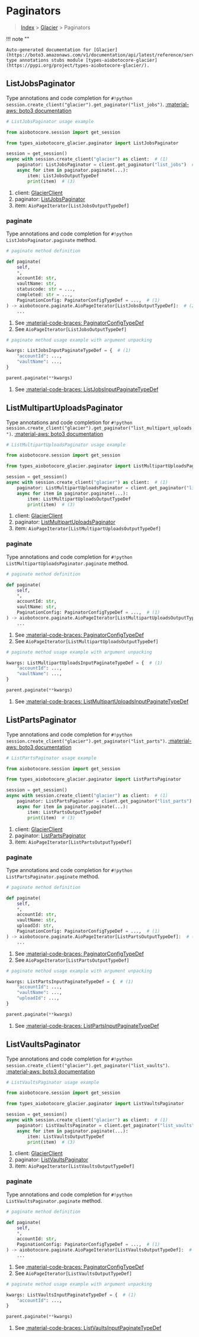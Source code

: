 # Paginators

> [Index](../README.md) > [Glacier](./README.md) > Paginators

!!! note ""

    Auto-generated documentation for [Glacier](https://boto3.amazonaws.com/v1/documentation/api/latest/reference/services/glacier.html#glacier)
    type annotations stubs module [types-aiobotocore-glacier](https://pypi.org/project/types-aiobotocore-glacier/).

## ListJobsPaginator

Type annotations and code completion for `#!python session.create_client("glacier").get_paginator("list_jobs")`.
[:material-aws: boto3 documentation](https://boto3.amazonaws.com/v1/documentation/api/latest/reference/services/glacier/paginator/ListJobs.html#Glacier.Paginator.ListJobs)

```python
# ListJobsPaginator usage example

from aiobotocore.session import get_session

from types_aiobotocore_glacier.paginator import ListJobsPaginator

session = get_session()
async with session.create_client("glacier") as client:  # (1)
    paginator: ListJobsPaginator = client.get_paginator("list_jobs")  # (2)
    async for item in paginator.paginate(...):
        item: ListJobsOutputTypeDef
        print(item)  # (3)
```

1. client: [GlacierClient](./client.md)
2. paginator: [ListJobsPaginator](./paginators.md#listjobspaginator)
3. item: `AioPageIterator[ListJobsOutputTypeDef]`


### paginate

Type annotations and code completion for `#!python ListJobsPaginator.paginate` method.

```python
# paginate method definition

def paginate(
    self,
    *,
    accountId: str,
    vaultName: str,
    statuscode: str = ...,
    completed: str = ...,
    PaginationConfig: PaginatorConfigTypeDef = ...,  # (1)
) -> aiobotocore.paginate.AioPageIterator[ListJobsOutputTypeDef]:  # (2)
    ...
```

1. See [:material-code-braces: PaginatorConfigTypeDef](./type_defs.md#paginatorconfigtypedef)
2. See `AioPageIterator[ListJobsOutputTypeDef]`


```python
# paginate method usage example with argument unpacking

kwargs: ListJobsInputPaginateTypeDef = {  # (1)
    "accountId": ...,
    "vaultName": ...,
}

parent.paginate(**kwargs)
```

1. See [:material-code-braces: ListJobsInputPaginateTypeDef](./type_defs.md#listjobsinputpaginatetypedef)
## ListMultipartUploadsPaginator

Type annotations and code completion for `#!python session.create_client("glacier").get_paginator("list_multipart_uploads")`.
[:material-aws: boto3 documentation](https://boto3.amazonaws.com/v1/documentation/api/latest/reference/services/glacier/paginator/ListMultipartUploads.html#Glacier.Paginator.ListMultipartUploads)

```python
# ListMultipartUploadsPaginator usage example

from aiobotocore.session import get_session

from types_aiobotocore_glacier.paginator import ListMultipartUploadsPaginator

session = get_session()
async with session.create_client("glacier") as client:  # (1)
    paginator: ListMultipartUploadsPaginator = client.get_paginator("list_multipart_uploads")  # (2)
    async for item in paginator.paginate(...):
        item: ListMultipartUploadsOutputTypeDef
        print(item)  # (3)
```

1. client: [GlacierClient](./client.md)
2. paginator: [ListMultipartUploadsPaginator](./paginators.md#listmultipartuploadspaginator)
3. item: `AioPageIterator[ListMultipartUploadsOutputTypeDef]`


### paginate

Type annotations and code completion for `#!python ListMultipartUploadsPaginator.paginate` method.

```python
# paginate method definition

def paginate(
    self,
    *,
    accountId: str,
    vaultName: str,
    PaginationConfig: PaginatorConfigTypeDef = ...,  # (1)
) -> aiobotocore.paginate.AioPageIterator[ListMultipartUploadsOutputTypeDef]:  # (2)
    ...
```

1. See [:material-code-braces: PaginatorConfigTypeDef](./type_defs.md#paginatorconfigtypedef)
2. See `AioPageIterator[ListMultipartUploadsOutputTypeDef]`


```python
# paginate method usage example with argument unpacking

kwargs: ListMultipartUploadsInputPaginateTypeDef = {  # (1)
    "accountId": ...,
    "vaultName": ...,
}

parent.paginate(**kwargs)
```

1. See [:material-code-braces: ListMultipartUploadsInputPaginateTypeDef](./type_defs.md#listmultipartuploadsinputpaginatetypedef)
## ListPartsPaginator

Type annotations and code completion for `#!python session.create_client("glacier").get_paginator("list_parts")`.
[:material-aws: boto3 documentation](https://boto3.amazonaws.com/v1/documentation/api/latest/reference/services/glacier/paginator/ListParts.html#Glacier.Paginator.ListParts)

```python
# ListPartsPaginator usage example

from aiobotocore.session import get_session

from types_aiobotocore_glacier.paginator import ListPartsPaginator

session = get_session()
async with session.create_client("glacier") as client:  # (1)
    paginator: ListPartsPaginator = client.get_paginator("list_parts")  # (2)
    async for item in paginator.paginate(...):
        item: ListPartsOutputTypeDef
        print(item)  # (3)
```

1. client: [GlacierClient](./client.md)
2. paginator: [ListPartsPaginator](./paginators.md#listpartspaginator)
3. item: `AioPageIterator[ListPartsOutputTypeDef]`


### paginate

Type annotations and code completion for `#!python ListPartsPaginator.paginate` method.

```python
# paginate method definition

def paginate(
    self,
    *,
    accountId: str,
    vaultName: str,
    uploadId: str,
    PaginationConfig: PaginatorConfigTypeDef = ...,  # (1)
) -> aiobotocore.paginate.AioPageIterator[ListPartsOutputTypeDef]:  # (2)
    ...
```

1. See [:material-code-braces: PaginatorConfigTypeDef](./type_defs.md#paginatorconfigtypedef)
2. See `AioPageIterator[ListPartsOutputTypeDef]`


```python
# paginate method usage example with argument unpacking

kwargs: ListPartsInputPaginateTypeDef = {  # (1)
    "accountId": ...,
    "vaultName": ...,
    "uploadId": ...,
}

parent.paginate(**kwargs)
```

1. See [:material-code-braces: ListPartsInputPaginateTypeDef](./type_defs.md#listpartsinputpaginatetypedef)
## ListVaultsPaginator

Type annotations and code completion for `#!python session.create_client("glacier").get_paginator("list_vaults")`.
[:material-aws: boto3 documentation](https://boto3.amazonaws.com/v1/documentation/api/latest/reference/services/glacier/paginator/ListVaults.html#Glacier.Paginator.ListVaults)

```python
# ListVaultsPaginator usage example

from aiobotocore.session import get_session

from types_aiobotocore_glacier.paginator import ListVaultsPaginator

session = get_session()
async with session.create_client("glacier") as client:  # (1)
    paginator: ListVaultsPaginator = client.get_paginator("list_vaults")  # (2)
    async for item in paginator.paginate(...):
        item: ListVaultsOutputTypeDef
        print(item)  # (3)
```

1. client: [GlacierClient](./client.md)
2. paginator: [ListVaultsPaginator](./paginators.md#listvaultspaginator)
3. item: `AioPageIterator[ListVaultsOutputTypeDef]`


### paginate

Type annotations and code completion for `#!python ListVaultsPaginator.paginate` method.

```python
# paginate method definition

def paginate(
    self,
    *,
    accountId: str,
    PaginationConfig: PaginatorConfigTypeDef = ...,  # (1)
) -> aiobotocore.paginate.AioPageIterator[ListVaultsOutputTypeDef]:  # (2)
    ...
```

1. See [:material-code-braces: PaginatorConfigTypeDef](./type_defs.md#paginatorconfigtypedef)
2. See `AioPageIterator[ListVaultsOutputTypeDef]`


```python
# paginate method usage example with argument unpacking

kwargs: ListVaultsInputPaginateTypeDef = {  # (1)
    "accountId": ...,
}

parent.paginate(**kwargs)
```

1. See [:material-code-braces: ListVaultsInputPaginateTypeDef](./type_defs.md#listvaultsinputpaginatetypedef)

